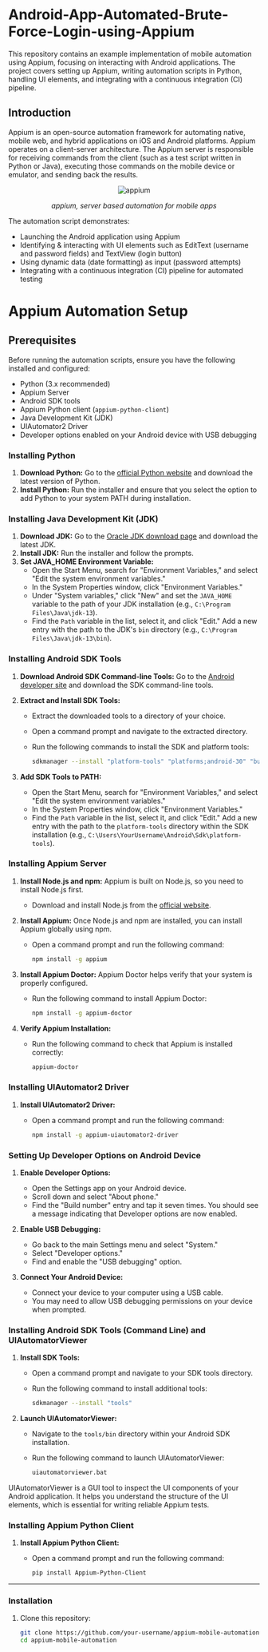 # Android-App-Automated-Brute-Force-Login-using-Appium

This repository contains an example implementation of mobile automation using Appium, focusing on interacting with Android applications. The project covers setting up Appium, writing automation scripts in Python, handling UI elements, and integrating with a continuous integration (CI) pipeline.

## Introduction

Appium is an open-source automation framework for automating native, mobile web, and hybrid applications on iOS and Android platforms. Appium operates on a client-server architecture. The Appium server is responsible for receiving commands from the client (such as a test script written in Python or Java), executing those commands on the mobile device or emulator, and sending back the results.
<p align="center">
  <img src="https://github.com/git-aamar/Android-App-Automated-Brute-Force-Login-using-Appium/assets/121260820/e61fa784-7e39-4301-9a6f-915ffea1f868" alt="appium" />
</p>
<p align="center"><i>appium, server based automation for mobile apps</i></p>

The automation script demonstrates:
- Launching the Android application using Appium
- Identifying & interacting with UI elements such as EditText (username and password fields) and TextView (login button)
- Using dynamic data (date formatting) as input (password attempts)
- Integrating with a continuous integration (CI) pipeline for automated testing

# Appium Automation Setup

## Prerequisites

Before running the automation scripts, ensure you have the following installed and configured:

- Python (3.x recommended)
- Appium Server
- Android SDK tools
- Appium Python client (`appium-python-client`)
- Java Development Kit (JDK)
- UIAutomator2 Driver
- Developer options enabled on your Android device with USB debugging

### Installing Python

1. **Download Python:** Go to the [official Python website](https://www.python.org/downloads/) and download the latest version of Python.
2. **Install Python:** Run the installer and ensure that you select the option to add Python to your system PATH during installation.

### Installing Java Development Kit (JDK)

1. **Download JDK:** Go to the [Oracle JDK download page](https://www.oracle.com/java/technologies/javase-downloads.html) and download the latest JDK.
2. **Install JDK:** Run the installer and follow the prompts.
3. **Set JAVA_HOME Environment Variable:**
   - Open the Start Menu, search for "Environment Variables," and select "Edit the system environment variables."
   - In the System Properties window, click "Environment Variables."
   - Under "System variables," click "New" and set the `JAVA_HOME` variable to the path of your JDK installation (e.g., `C:\Program Files\Java\jdk-13`).
   - Find the `Path` variable in the list, select it, and click "Edit." Add a new entry with the path to the JDK's `bin` directory (e.g., `C:\Program Files\Java\jdk-13\bin`).

### Installing Android SDK Tools

1. **Download Android SDK Command-line Tools:** Go to the [Android developer site](https://developer.android.com/studio#command-tools) and download the SDK command-line tools.
2. **Extract and Install SDK Tools:**
   - Extract the downloaded tools to a directory of your choice.
   - Open a command prompt and navigate to the extracted directory.
   - Run the following commands to install the SDK and platform tools:

     ```bash
     sdkmanager --install "platform-tools" "platforms;android-30" "build-tools;30.0.3"
     ```

3. **Add SDK Tools to PATH:**
   - Open the Start Menu, search for "Environment Variables," and select "Edit the system environment variables."
   - In the System Properties window, click "Environment Variables."
   - Find the `Path` variable in the list, select it, and click "Edit." Add a new entry with the path to the `platform-tools` directory within the SDK installation (e.g., `C:\Users\YourUsername\Android\Sdk\platform-tools`).

### Installing Appium Server

1. **Install Node.js and npm:** Appium is built on Node.js, so you need to install Node.js first.
   - Download and install Node.js from the [official website](https://nodejs.org/).
2. **Install Appium:** Once Node.js and npm are installed, you can install Appium globally using npm.
   - Open a command prompt and run the following command:

     ```bash
     npm install -g appium
     ```

3. **Install Appium Doctor:** Appium Doctor helps verify that your system is properly configured.
   - Run the following command to install Appium Doctor:

     ```bash
     npm install -g appium-doctor
     ```

4. **Verify Appium Installation:**
   - Run the following command to check that Appium is installed correctly:

     ```bash
     appium-doctor
     ```

### Installing UIAutomator2 Driver

1. **Install UIAutomator2 Driver:**
   - Open a command prompt and run the following command:

     ```bash
     npm install -g appium-uiautomator2-driver
     ```

### Setting Up Developer Options on Android Device

1. **Enable Developer Options:**
   - Open the Settings app on your Android device.
   - Scroll down and select "About phone."
   - Find the "Build number" entry and tap it seven times. You should see a message indicating that Developer options are now enabled.
2. **Enable USB Debugging:**
   - Go back to the main Settings menu and select "System."
   - Select "Developer options."
   - Find and enable the "USB debugging" option.

3. **Connect Your Android Device:**
   - Connect your device to your computer using a USB cable.
   - You may need to allow USB debugging permissions on your device when prompted.

### Installing Android SDK Tools (Command Line) and UIAutomatorViewer

1. **Install SDK Tools:**
   - Open a command prompt and navigate to your SDK tools directory.
   - Run the following command to install additional tools:

     ```bash
     sdkmanager --install "tools"
     ```

2. **Launch UIAutomatorViewer:**
   - Navigate to the `tools/bin` directory within your Android SDK installation.
   - Run the following command to launch UIAutomatorViewer:

     ```bash
     uiautomatorviewer.bat
     ```

UIAutomatorViewer is a GUI tool to inspect the UI components of your Android application. It helps you understand the structure of the UI elements, which is essential for writing reliable Appium tests.

### Installing Appium Python Client

1. **Install Appium Python Client:**
   - Open a command prompt and run the following command:

     ```bash
     pip install Appium-Python-Client
     ```

---

### Installation

1. Clone this repository:
   ```bash
   git clone https://github.com/your-username/appium-mobile-automation.git
   cd appium-mobile-automation

